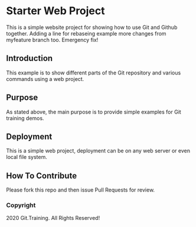 # Starter Web Project

This is a simple website project for showing how to use Git and Github together.
Adding a line for rebaseing example
more changes from myfeature branch too.
Emergency fix!

## Introduction

This example is to show different parts of the Git repository and various commands using a web project.

## Purpose

As stated above, the main purpose is to  provide simple examples for Git training demos.

## Deployment

This is a simple web project, deployment can be on any web server or even local file system.

## How To Contribute

Please fork this repo and then issue Pull Requests for review.

### Copyright

2020 Git.Training. All Rights Reserved!
